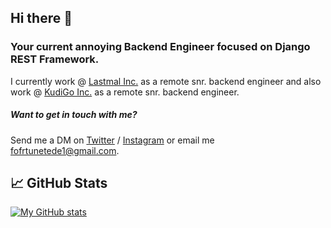 ## Hi there 👋

### Your current annoying Backend Engineer focused on Django REST Framework.

I currently work @ [Lastmal Inc.](https://lastmal.com/) as a remote snr. backend engineer and also work @ [KudiGo Inc.](https://kudigo.com/) as a remote snr. backend engineer.

##### Want to get in touch with me? 
Send me a DM on [Twitter](https://twitter.com/_tedefortune) / [Instagram](https://www.instagram.com/fortunetede/) or email me fofrtunetede1@gmail.com. 

## 📈 GitHub Stats 

[![My GitHub stats](https://github-readme-stats.vercel.app/api?username=fortunetede)](https://github.com/fortunetede)
